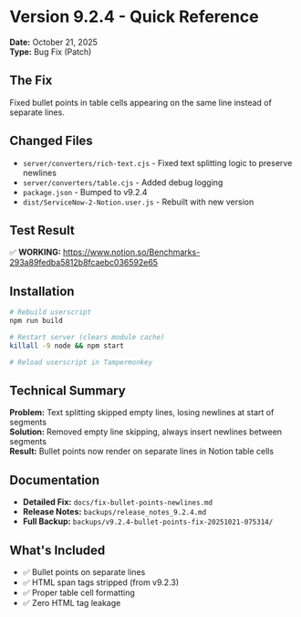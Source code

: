 # Version 9.2.4 - Quick Reference

**Date:** October 21, 2025  
**Type:** Bug Fix (Patch)

## The Fix

Fixed bullet points in table cells appearing on the same line instead of separate lines.

## Changed Files

- `server/converters/rich-text.cjs` - Fixed text splitting logic to preserve newlines
- `server/converters/table.cjs` - Added debug logging
- `package.json` - Bumped to v9.2.4
- `dist/ServiceNow-2-Notion.user.js` - Rebuilt with new version

## Test Result

✅ **WORKING:** https://www.notion.so/Benchmarks-293a89fedba5812b8fcaebc036592e65

## Installation

```bash
# Rebuild userscript
npm run build

# Restart server (clears module cache)
killall -9 node && npm start

# Reload userscript in Tampermonkey
```

## Technical Summary

**Problem:** Text splitting skipped empty lines, losing newlines at start of segments  
**Solution:** Removed empty line skipping, always insert newlines between segments  
**Result:** Bullet points now render on separate lines in Notion table cells

## Documentation

- **Detailed Fix:** `docs/fix-bullet-points-newlines.md`
- **Release Notes:** `backups/release_notes_9.2.4.md`
- **Full Backup:** `backups/v9.2.4-bullet-points-fix-20251021-075314/`

## What's Included

- ✅ Bullet points on separate lines
- ✅ HTML span tags stripped (from v9.2.3)
- ✅ Proper table cell formatting
- ✅ Zero HTML tag leakage
